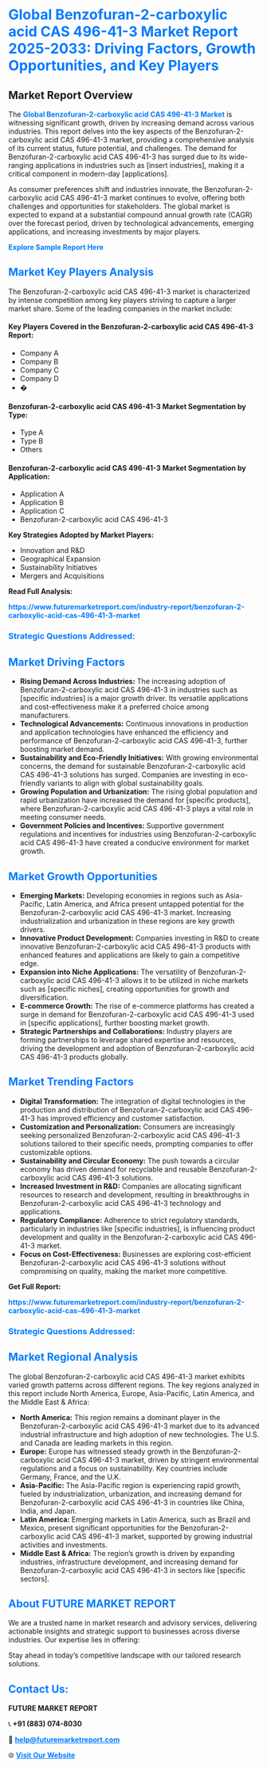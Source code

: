 <h1 style="color: #007BFF;">Global Benzofuran-2-carboxylic acid CAS 496-41-3 Market Report 2025-2033: Driving Factors, Growth Opportunities, and Key Players</h1>

<section id="overview">
<h2>Market Report Overview</h2>
<p>The <a href="https://www.futuremarketreport.com/industry-report/benzofuran-2-carboxylic-acid-cas-496-41-3-market" style="color: #007BFF; text-decoration: none;"><strong>Global Benzofuran-2-carboxylic acid CAS 496-41-3 Market</strong></a> is witnessing significant growth, driven by increasing demand across various industries. This report delves into the key aspects of the Benzofuran-2-carboxylic acid CAS 496-41-3 market, providing a comprehensive analysis of its current status, future potential, and challenges. The demand for Benzofuran-2-carboxylic acid CAS 496-41-3 has surged due to its wide-ranging applications in industries such as [insert industries], making it a critical component in modern-day [applications].</p>
<p>As consumer preferences shift and industries innovate, the Benzofuran-2-carboxylic acid CAS 496-41-3 market continues to evolve, offering both challenges and opportunities for stakeholders. The global market is expected to expand at a substantial compound annual growth rate (CAGR) over the forecast period, driven by technological advancements, emerging applications, and increasing investments by major players.</p>
</section>

<section id="overview">
<p><a href="https://www.futuremarketreport.com/request-sample/reportId=111951" style="color: #007BFF; text-decoration: none;"><strong>Explore Sample Report Here</strong></a></p>
</section>

<section id="key-players">
<h2 style="color: #007BFF;">Market Key Players Analysis</h2>
<p>The Benzofuran-2-carboxylic acid CAS 496-41-3 market is characterized by intense competition among key players striving to capture a larger market share. Some of the leading companies in the market include:</p>
<h4>Key Players Covered in the Benzofuran-2-carboxylic acid CAS 496-41-3 Report:</h4>
<ul><li>Company A</li><li>Company B</li><li>Company C</li><li>Company D</li><li>�</li></ul>
<h4>Benzofuran-2-carboxylic acid CAS 496-41-3 Market Segmentation by Type:</h4>
<ul><li>Type A</li><li>Type B</li><li>Others</li></ul>

<h4>Benzofuran-2-carboxylic acid CAS 496-41-3 Market Segmentation by Application:</h4>
<ul><li>Application A</li><li>Application B</li><li>Application C</li><li>Benzofuran-2-carboxylic acid CAS 496-41-3</li></ul>
<p><strong>Key Strategies Adopted by Market Players:</strong></p>
<ul>
<li>Innovation and R&D</li>
<li>Geographical Expansion</li>
<li>Sustainability Initiatives</li>
<li>Mergers and Acquisitions</li>
</ul>
</section>

<section>
<p><strong>Read Full Analysis: </strong></p><a href="https://www.futuremarketreport.com/industry-report/benzofuran-2-carboxylic-acid-cas-496-41-3-market" style="color: #007BFF; text-decoration: none;"><strong>https://www.futuremarketreport.com/industry-report/benzofuran-2-carboxylic-acid-cas-496-41-3-market</strong></a>
<h3 style="color: #007BFF;">Strategic Questions Addressed:</h3>
</section>

<section id="driving-factors">
<h2 style="color: #007BFF;">Market Driving Factors</h2>
<ul>
<li><strong>Rising Demand Across Industries:</strong> The increasing adoption of Benzofuran-2-carboxylic acid CAS 496-41-3 in industries such as [specific industries] is a major growth driver. Its versatile applications and cost-effectiveness make it a preferred choice among manufacturers.</li>
<li><strong>Technological Advancements:</strong> Continuous innovations in production and application technologies have enhanced the efficiency and performance of Benzofuran-2-carboxylic acid CAS 496-41-3, further boosting market demand.</li>
<li><strong>Sustainability and Eco-Friendly Initiatives:</strong> With growing environmental concerns, the demand for sustainable Benzofuran-2-carboxylic acid CAS 496-41-3 solutions has surged. Companies are investing in eco-friendly variants to align with global sustainability goals.</li>
<li><strong>Growing Population and Urbanization:</strong> The rising global population and rapid urbanization have increased the demand for [specific products], where Benzofuran-2-carboxylic acid CAS 496-41-3 plays a vital role in meeting consumer needs.</li>
<li><strong>Government Policies and Incentives:</strong> Supportive government regulations and incentives for industries using Benzofuran-2-carboxylic acid CAS 496-41-3 have created a conducive environment for market growth.</li>
</ul>
</section>

<section id="growth-opportunities">
<h2 style="color: #007BFF;">Market Growth Opportunities</h2>
<ul>
<li><strong>Emerging Markets:</strong> Developing economies in regions such as Asia-Pacific, Latin America, and Africa present untapped potential for the Benzofuran-2-carboxylic acid CAS 496-41-3 market. Increasing industrialization and urbanization in these regions are key growth drivers.</li>
<li><strong>Innovative Product Development:</strong> Companies investing in R&D to create innovative Benzofuran-2-carboxylic acid CAS 496-41-3 products with enhanced features and applications are likely to gain a competitive edge.</li>
<li><strong>Expansion into Niche Applications:</strong> The versatility of Benzofuran-2-carboxylic acid CAS 496-41-3 allows it to be utilized in niche markets such as [specific niches], creating opportunities for growth and diversification.</li>
<li><strong>E-commerce Growth:</strong> The rise of e-commerce platforms has created a surge in demand for Benzofuran-2-carboxylic acid CAS 496-41-3 used in [specific applications], further boosting market growth.</li>
<li><strong>Strategic Partnerships and Collaborations:</strong> Industry players are forming partnerships to leverage shared expertise and resources, driving the development and adoption of Benzofuran-2-carboxylic acid CAS 496-41-3 products globally.</li>
</ul>
</section>

<section id="trending-factors">
<h2 style="color: #007BFF;">Market Trending Factors</h2>
<ul>
<li><strong>Digital Transformation:</strong> The integration of digital technologies in the production and distribution of Benzofuran-2-carboxylic acid CAS 496-41-3 has improved efficiency and customer satisfaction.</li>
<li><strong>Customization and Personalization:</strong> Consumers are increasingly seeking personalized Benzofuran-2-carboxylic acid CAS 496-41-3 solutions tailored to their specific needs, prompting companies to offer customizable options.</li>
<li><strong>Sustainability and Circular Economy:</strong> The push towards a circular economy has driven demand for recyclable and reusable Benzofuran-2-carboxylic acid CAS 496-41-3 solutions.</li>
<li><strong>Increased Investment in R&D:</strong> Companies are allocating significant resources to research and development, resulting in breakthroughs in Benzofuran-2-carboxylic acid CAS 496-41-3 technology and applications.</li>
<li><strong>Regulatory Compliance:</strong> Adherence to strict regulatory standards, particularly in industries like [specific industries], is influencing product development and quality in the Benzofuran-2-carboxylic acid CAS 496-41-3 market.</li>
<li><strong>Focus on Cost-Effectiveness:</strong> Businesses are exploring cost-efficient Benzofuran-2-carboxylic acid CAS 496-41-3 solutions without compromising on quality, making the market more competitive.</li>
</ul>
</section>

<section>
<p><strong>Get Full Report: </strong></p><a href="https://www.futuremarketreport.com/industry-report/benzofuran-2-carboxylic-acid-cas-496-41-3-market" style="color: #007BFF; text-decoration: none;"><strong>https://www.futuremarketreport.com/industry-report/benzofuran-2-carboxylic-acid-cas-496-41-3-market</strong></a>
<h3 style="color: #007BFF;">Strategic Questions Addressed:</h3>
</section>


<section id="regional-analysis">
<h2 style="color: #007BFF;">Market Regional Analysis</h2>
<p>The global Benzofuran-2-carboxylic acid CAS 496-41-3 market exhibits varied growth patterns across different regions. The key regions analyzed in this report include North America, Europe, Asia-Pacific, Latin America, and the Middle East & Africa:</p>
<ul>
<li><strong>North America:</strong> This region remains a dominant player in the Benzofuran-2-carboxylic acid CAS 496-41-3 market due to its advanced industrial infrastructure and high adoption of new technologies. The U.S. and Canada are leading markets in this region.</li>
<li><strong>Europe:</strong> Europe has witnessed steady growth in the Benzofuran-2-carboxylic acid CAS 496-41-3 market, driven by stringent environmental regulations and a focus on sustainability. Key countries include Germany, France, and the U.K.</li>
<li><strong>Asia-Pacific:</strong> The Asia-Pacific region is experiencing rapid growth, fueled by industrialization, urbanization, and increasing demand for Benzofuran-2-carboxylic acid CAS 496-41-3 in countries like China, India, and Japan.</li>
<li><strong>Latin America:</strong> Emerging markets in Latin America, such as Brazil and Mexico, present significant opportunities for the Benzofuran-2-carboxylic acid CAS 496-41-3 market, supported by growing industrial activities and investments.</li>
<li><strong>Middle East & Africa:</strong> The region’s growth is driven by expanding industries, infrastructure development, and increasing demand for Benzofuran-2-carboxylic acid CAS 496-41-3 in sectors like [specific sectors].</li>
</ul>
</section>

<footer>
<h2 style="color: #007BFF;">About FUTURE MARKET REPORT</h2>
<p>We are a trusted name in market research and advisory services, delivering actionable insights and strategic support to businesses across diverse industries. Our expertise lies in offering:</p>

<p>Stay ahead in today’s competitive landscape with our tailored research solutions.</p>

<h2 style="color: #007BFF;">Contact Us:</h2>
<p><strong>FUTURE MARKET REPORT</strong></p>
<p>📞 <strong>+91 (883) 074-8030</strong></p>
<p>📧 <strong><a href="mailto:help@futuremarketreport.com" style="color: #007BFF;">help@futuremarketreport.com</a></strong></p>
<p>🌐 <strong><a href="https://www.futuremarketreport.com/" style="color: #007BFF;">Visit Our Website</a></strong></p>
</footer>
